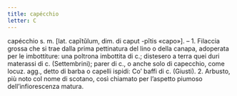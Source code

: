 ```yaml
---
title: capécchio
letter: C
---
```

capécchio s. m. [lat. capĭtŭlum, dim. di caput -pĭtis «capo»]. – 1. Filaccia grossa che si trae dalla prima pettinatura del lino o della canapa, adoperata per le imbottiture: una poltrona imbottita di c.; distesero a terra quei duri materassi di c. (Settembrini); parer di c., o anche solo di capecchio, come locuz. agg., detto di barba o capelli ispidi: Co’ baffi di c. (Giusti). 2. Arbusto, più noto col nome di scotano, così chiamato per l’aspetto piumoso dell’infiorescenza matura.